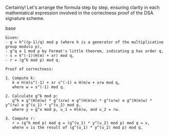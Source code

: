 Certainly! Let's arrange the formula step by step, ensuring clarity in each mathematical expression involved in the correctness proof of the DSA signature scheme.

base
```
Given:
- g = h^((p-1)/q) mod p (where h is a generator of the multiplicative group modulo p),
- g^q ≡ 1 mod p by Fermat's little theorem, indicating g has order q,
- s = k^(-1)(H(m) + xr) mod q,
- r = (g^k mod p) mod q.

Proof of correctness:

1. Compute k:
   k ≡ H(m)s^(-1) + xr s^(-1) ≡ H(m)w + xrw mod q,
   where w = s^(-1) mod q.

2. Calculate g^k mod p:
   g^k ≡ g^(H(m)w) * g^(xrw) ≡ g^(H(m)w) * g^(xrw) ≡ g^(H(m)w) * y^(rw) ≡ g^(u_1) * y^(u_2) mod p,
   where y = g^x mod p, u_1 = H(m)w, and u_2 = rw.

3. Compute r:
   r = (g^k mod p) mod q = (g^(u_1) * y^(u_2) mod p) mod q = v,
   where v is the result of (g^(u_1) * y^(u_2) mod p) mod q.
```

